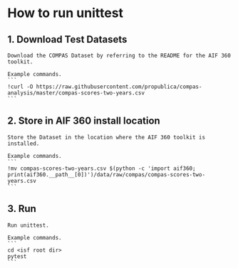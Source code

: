 # How to run unittest

## 1. Download Test Datasets
    Download the COMPAS Dataset by referring to the README for the AIF 360 toolkit.

    Example commands.
    ```
    !curl -O https://raw.githubusercontent.com/propublica/compas-analysis/master/compas-scores-two-years.csv
    ```

## 2. Store in AIF 360 install location
    Store the Dataset in the location where the AIF 360 toolkit is installed.

    Example commands.
    ```
    !mv compas-scores-two-years.csv $(python -c 'import aif360; print(aif360.__path__[0])')/data/raw/compas/compas-scores-two-years.csv
    ```

## 3. Run
    Run unittest.

    Example commands.
    ```
    cd <isf root dir>
    pytest
    ```
